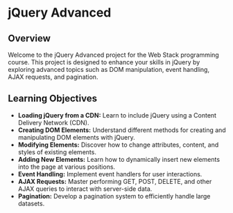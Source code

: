 # jQuery Advanced

## Overview

Welcome to the jQuery Advanced project for the Web Stack programming course. This project is designed to enhance your skills in jQuery by exploring advanced topics such as DOM manipulation, event handling, AJAX requests, and pagination.

## Learning Objectives

- **Loading jQuery from a CDN:** Learn to include jQuery using a Content Delivery Network (CDN).
- **Creating DOM Elements:** Understand different methods for creating and manipulating DOM elements with jQuery.
- **Modifying Elements:** Discover how to change attributes, content, and styles of existing elements.
- **Adding New Elements:** Learn how to dynamically insert new elements into the page at various positions.
- **Event Handling:** Implement event handlers for user interactions.
- **AJAX Requests:** Master performing GET, POST, DELETE, and other AJAX queries to interact with server-side data.
- **Pagination:** Develop a pagination system to efficiently handle large datasets.
